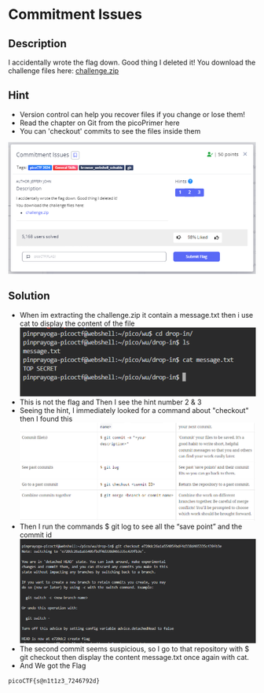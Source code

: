 # **Commitment Issues**
## **Description**
I accidentally wrote the flag down. Good thing I deleted it!
You download the challenge files here:
[challenge.zip](https://artifacts.picoctf.net/c_titan/76/challenge.zip)
## **Hint**
- Version control can help you recover files if you change or lose them!
- Read the chapter on Git from the picoPrimer here
- You can 'checkout' commits to see the files inside them
  
![commit](./images/commit.PNG)
## **Solution**
- When im extracting the challenge.zip it contain a message.txt then i use cat to display the content of the file
![commit1](./images/commit1.PNG)
- This is not the flag and Then I see the hint number 2 & 3
- Seeing the hint, I immediately looked for a command about "checkout" then I found this\
![commit2](./images/commit2.PNG)
- Then I run the commands $ git log to see all the “save point” and the commit id
![commit3](./images/commit3.PNG)
- The second commit seems suspicious, so I go to that repository with $ git checkout <id> then display the content message.txt once again with cat.
- And We got the Flag
```
picoCTF{s@n1t1z3_7246792d}
```

